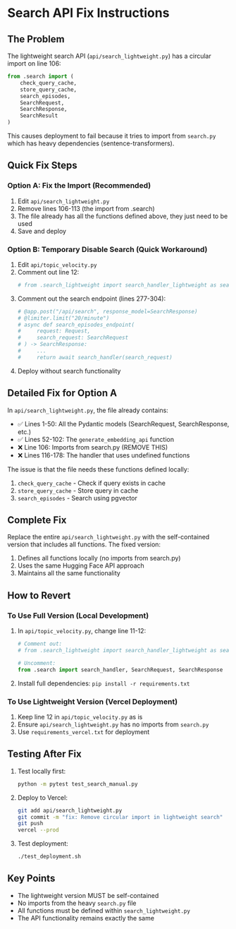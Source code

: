 # Search API Fix Instructions

## The Problem
The lightweight search API (`api/search_lightweight.py`) has a circular import on line 106:
```python
from .search import (
    check_query_cache,
    store_query_cache,
    search_episodes,
    SearchRequest,
    SearchResponse,
    SearchResult
)
```

This causes deployment to fail because it tries to import from `search.py` which has heavy dependencies (sentence-transformers).

## Quick Fix Steps

### Option A: Fix the Import (Recommended)
1. Edit `api/search_lightweight.py`
2. Remove lines 106-113 (the import from .search)
3. The file already has all the functions defined above, they just need to be used
4. Save and deploy

### Option B: Temporary Disable Search (Quick Workaround)
1. Edit `api/topic_velocity.py`
2. Comment out line 12:
   ```python
   # from .search_lightweight import search_handler_lightweight as search_handler, SearchRequest, SearchResponse
   ```
3. Comment out the search endpoint (lines 277-304):
   ```python
   # @app.post("/api/search", response_model=SearchResponse)
   # @limiter.limit("20/minute")
   # async def search_episodes_endpoint(
   #     request: Request,
   #     search_request: SearchRequest
   # ) -> SearchResponse:
   #     ...
   #     return await search_handler(search_request)
   ```
4. Deploy without search functionality

## Detailed Fix for Option A

In `api/search_lightweight.py`, the file already contains:
- ✅ Lines 1-50: All the Pydantic models (SearchRequest, SearchResponse, etc.)
- ✅ Lines 52-102: The `generate_embedding_api` function
- ❌ Line 106: Imports from search.py (REMOVE THIS)
- ❌ Lines 116-178: The handler that uses undefined functions

The issue is that the file needs these functions defined locally:
1. `check_query_cache` - Check if query exists in cache
2. `store_query_cache` - Store query in cache
3. `search_episodes` - Search using pgvector

## Complete Fix

Replace the entire `api/search_lightweight.py` with the self-contained version that includes all functions. The fixed version:
1. Defines all functions locally (no imports from search.py)
2. Uses the same Hugging Face API approach
3. Maintains all the same functionality

## How to Revert

### To Use Full Version (Local Development)
1. In `api/topic_velocity.py`, change line 11-12:
   ```python
   # Comment out:
   # from .search_lightweight import search_handler_lightweight as search_handler, SearchRequest, SearchResponse

   # Uncomment:
   from .search import search_handler, SearchRequest, SearchResponse
   ```
2. Install full dependencies: `pip install -r requirements.txt`

### To Use Lightweight Version (Vercel Deployment)
1. Keep line 12 in `api/topic_velocity.py` as is
2. Ensure `api/search_lightweight.py` has no imports from `search.py`
3. Use `requirements_vercel.txt` for deployment

## Testing After Fix

1. Test locally first:
   ```bash
   python -m pytest test_search_manual.py
   ```

2. Deploy to Vercel:
   ```bash
   git add api/search_lightweight.py
   git commit -m "fix: Remove circular import in lightweight search"
   git push
   vercel --prod
   ```

3. Test deployment:
   ```bash
   ./test_deployment.sh
   ```

## Key Points
- The lightweight version MUST be self-contained
- No imports from the heavy `search.py` file
- All functions must be defined within `search_lightweight.py`
- The API functionality remains exactly the same
